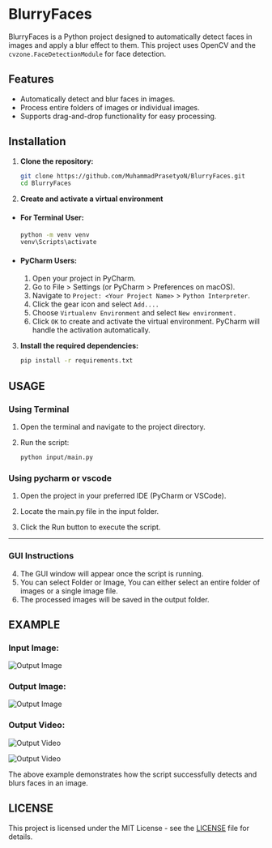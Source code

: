 # BlurryFaces

BlurryFaces is a Python project designed to automatically detect faces in images and apply a blur effect to them. This project uses OpenCV and the `cvzone.FaceDetectionModule` for face detection.

## Features
- Automatically detect and blur faces in images.
- Process entire folders of images or individual images.
- Supports drag-and-drop functionality for easy processing.

## Installation

1. **Clone the repository:**

   ```bash
   git clone https://github.com/MuhammadPrasetyoN/BlurryFaces.git
   cd BlurryFaces
    ```
2.  **Create and activate a virtual environment**
    
- #### For Terminal User:
    
    ```bash
    python -m venv venv
    venv\Scripts\activate
    ```
- #### PyCharm Users: 

    1. Open your project in PyCharm.
    2. Go to File > Settings (or PyCharm > Preferences on macOS).
    3. Navigate to `Project: <Your Project Name>` > `Python Interpreter`.
    4. Click the gear icon and select `Add....`
    5. Choose `Virtualenv Environment` and select `New environment.`
    6. Click `OK` to create and activate the virtual environment. PyCharm will handle the activation automatically.

3. **Install the required dependencies:**
    ```bash
    pip install -r requirements.txt
    ```
## USAGE
    
### Using Terminal

 1. Open the terminal and navigate to the project directory.
 2. Run the script:
 
    ```bash
    python input/main.py
    ```

### Using pycharm or vscode
1. Open the project in your preferred IDE (PyCharm or VSCode).

2. Locate the main.py file in the input folder.

3. Click the Run button to execute the script.

--------
### GUI Instructions
4. The GUI window will appear once the script is running.
5. You can select Folder or Image, You can either select an entire folder of images or a single image file.
6. The processed images will be saved in the output folder.


## EXAMPLE

### Input Image:
![Output Image](/asset/example_input.png)

### Output Image:
![Output Image](/asset/example_output.png)

### Output Video:
 
![Output Video](/asset/the_rock%20meme.gif)

![Output Video](/asset/anya_waku.gif)

The above example demonstrates how the script successfully detects and blurs faces in an image.

## LICENSE

This project is licensed under the MIT License - see the [LICENSE](./LICENSE) file for details.
